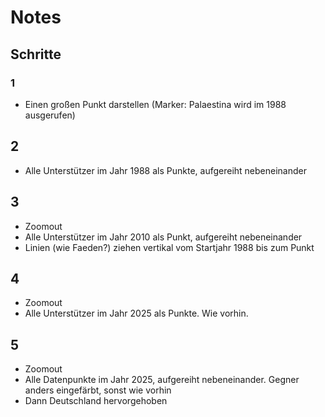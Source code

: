 # Notes

## Schritte

### 1
- Einen großen Punkt darstellen (Marker: Palaestina wird im 1988 ausgerufen)

## 2
- Alle Unterstützer im Jahr 1988 als Punkte, aufgereiht nebeneinander

## 3
- Zoomout
- Alle Unterstützer im Jahr 2010 als Punkt, aufgereiht nebeneinander
- Linien (wie Faeden?) ziehen vertikal vom Startjahr 1988 bis zum Punkt

## 4
- Zoomout
- Alle Unterstützer im Jahr 2025 als Punkte. Wie vorhin.

## 5
- Zoomout
- Alle Datenpunkte im Jahr 2025, aufgereiht nebeneinander. Gegner anders eingefärbt, sonst wie vorhin
- Dann Deutschland hervorgehoben